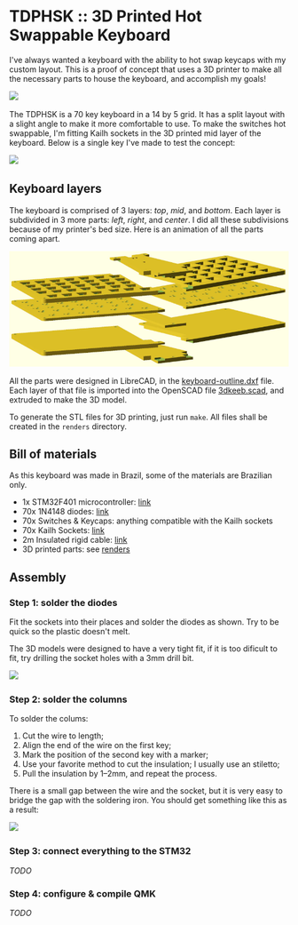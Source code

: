 # TDPHSK :: 3D Printed Hot Swappable Keyboard

I've always wanted a keyboard with the ability to hot swap keycaps with my
custom layout. This is a proof of concept that uses a 3D printer to make all
the necessary parts to house the keyboard, and accomplish my goals!

<img src="static/top.jpg" />

The TDPHSK is a 70 key keyboard in a 14 by 5 grid. It has a split layout with a
slight angle to make it more comfortable to use. To make the switches hot
swappable, I'm fitting Kailh sockets in the 3D printed mid layer of the
keyboard. Below is a single key I've made to test the concept:

[<img src="static/concept.jpg" />](static/concept.mp4)

## Keyboard layers

The keyboard is comprised of 3 layers: *top*, *mid*, and *bottom*. Each layer
is subdivided in 3 more parts: *left*, *right*, and *center*. I did all these
subdivisions because of my printer's bed size. Here is an animation of all the
parts coming apart.

[<img src="static/explode.png" />](static/explode.mp4)

All the parts were designed in LibreCAD, in the
[keyboard-outline.dxf](keyboard-outline.dxf) file. Each layer of that file is
imported into the OpenSCAD file [3dkeeb.scad](3dkeeb.scad), and extruded to
make the 3D model.

To generate the STL files for 3D printing, just run `make`. All files shall be
created in the `renders` directory.

## Bill of materials

As this keyboard was made in Brazil, some of the materials are Brazilian only.

 * 1x STM32F401 microcontroller: [link](https://pt.aliexpress.com/item/4001049840288.html)
 * 70x 1N4148 diodes: [link](https://www.baudaeletronica.com.br/diodo-1n4148.html)
 * 70x Switches & Keycaps: anything compatible with the Kailh sockets
 * 70x Kailh Sockets: [link](https://pt.aliexpress.com/item/4001051840976.html)
 * 2m Insulated rigid cable: [link](https://www.baudaeletronica.com.br/cabo-rigido-vermelho-22-awg-0-30mm-por-metro.html)
 * 3D printed parts: see [renders](renders)

## Assembly

### Step 1: solder the diodes

Fit the sockets into their places and solder the diodes as shown. Try to be
quick so the plastic doesn't melt.

The 3D models were designed to have a very tight fit, if it is too dificult to
fit, try drilling the socket holes with a 3mm drill bit.

<img src="static/diodes.jpg" />

### Step 2: solder the columns

To solder the colums:

 1. Cut the wire to length;
 2. Align the end of the wire on the first key;
 3. Mark the position of the second key with a marker;
 4. Use your favorite method to cut the insulation; I usually use an stiletto;
 5. Pull the insulation by 1–2mm, and repeat the process.

There is a small gap between the wire and the socket, but it is very easy to
bridge the gap with the soldering iron. You should get something like this as a
result:

<img src="static/columns.jpg" />


### Step 3: connect everything to the STM32

*TODO*

### Step 4: configure & compile QMK

*TODO*
